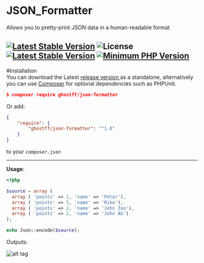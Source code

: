 # JSON_Formatter
Allows you to pretty-print JSON data in a human-readable format

[![Latest Stable Version](https://img.shields.io/badge/release-v1.0.0-brightgreen.svg)](https://github.com/Ghostff/JSON_Formatter/releases) ![License](https://img.shields.io/packagist/l/gomoob/php-pushwoosh.svg) [![Latest Stable Version](https://img.shields.io/badge/packagist-v5.5.4-blue.svg)](https://packagist.org/packages/ghostff/json-formatter) [![Minimum PHP Version](https://img.shields.io/badge/php-%3E%3D%205.6-8892BF.svg)](https://php.net/)
----------

#Installation   
You can download the  Latest [release version ](https://github.com/Ghostff/JSON_Formatter/releases/) as a standalone, alternatively you can use [Composer](https://getcomposer.org/) for optional dependencies such as PHPUnit.
```json
$ composer require ghostff/json-formatter
```    
Or add:
```json
{
    "require": {
        "ghostff/json-formatter": "^1.0"
    }
}

```
to your ``composer.json``

--------
**Usage**:  

```php
<?php

$source = array (
  array ( 'points' => 1, 'name' => 'Peter'),
  array ( 'points' => 5, 'name' => 'Mike'),
  array ( 'points' => 2, 'name' => 'John Zoo'),
  array ( 'points' => 2, 'name' => 'John Ab')
);

echo Json::encode($source);

```
Outputs:

![alt tag](https://github.com/Ghostff/JSON_Formatter/blob/master/SS.png)
